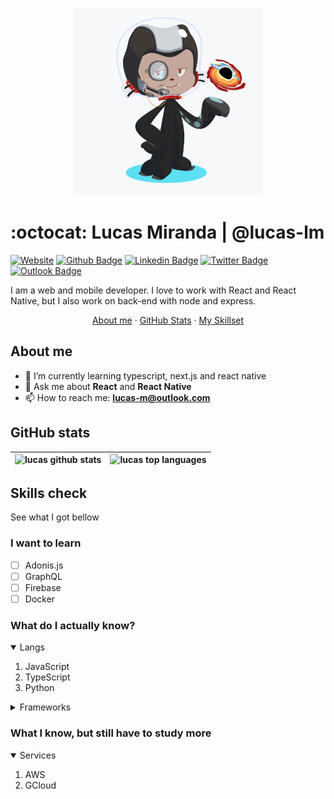 <p align="center">
  <img width="300" src="https://github.com/lucas-lm/lucas-lm/blob/master/assets/octocat_repo.png" alt="octocat">
</p>

# :octocat: Lucas Miranda | @lucas-lm

[![Website](https://img.shields.io/badge/website--000?style=social&logo=google-chrome&logoColor=black&link=https://lucas-lm.github.io)](https://lucas-lm.github.io)
[![Github Badge](https://img.shields.io/badge/GitHub--000?style=social&logo=Github&logoColor=black&link=https://github.com/lucas-lm)](https://github.com/lucas-lm)
[![Linkedin Badge](https://img.shields.io/badge/LinkedIn--000?style=social&logo=Linkedin&logoColor=0077B5&link=https://www.linkedin.com/in/lucas-lm/)](https://www.linkedin.com/in/lucas-lm/)
[![Twitter Badge](https://img.shields.io/badge/Twitter--000?style=social&logo=twitter&logoColor=1DA1F2&link=https://www.twitter.com/__lucas_lm/)](https://www.twitter.com/__lucas_lm/)
[![Outlook Badge](https://img.shields.io/badge/email--000?style=social&logo=microsoft-outlook&logoColor=0078d4&link=mailto:lucas-m@outlook.com)](mailto:lucas-m@outlook.com)

I am a web and mobile developer. 
I love to work with React and React Native, but I also work on back-end with node and express.

<p align='center'>
  <a href="#about-me">About me</a>
  ·
  <a href="#github-stats">GitHub Stats</a>
  ·
  <a href="#skills-check">My Skillset</a>
</p>

## About me

- 🌱 I’m currently learning typescript, next.js and react native
- 💬 Ask me about **React** and **React Native**
- 📫 How to reach me: **lucas-m@outlook.com**


## GitHub stats

| <img src="https://github-readme-stats.vercel.app/api?username=lucas-lm&show_icons=true" alt="lucas github stats" height=200/> |  <img src="https://github-readme-stats.vercel.app/api/top-langs/?username=lucas-lm&layout=compact" alt="lucas top languages" height=200/> |
|---|---|
   
   


## Skills check

See what I got bellow

### I want to learn

- [ ] Adonis.js
- [ ] GraphQL
- [ ] Firebase
- [ ] Docker

### What do I actually know?

<details open>
  <summary>Langs</summary>
  <ol>
    <li>JavaScript</li>
    <li>TypeScript</li>
    <li>Python</li>
  </ol>
</details>

<details>
  <summary>Frameworks</summary>
  <ol>
    <li>React.js</li>
    <li>Next.js</li>
    <li>React Native</li>
  </ol>
</details>

### What I know, but still have to study more

<details open>
  <summary>Services</summary>
  <ol>
    <li>AWS</li>
    <li>GCloud</li>
  </ol>
</details>
